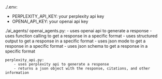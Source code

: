 ./.env:
- PERPLEXITY_API_KEY: your perplexity api key
- OPENAI_API_KEY: your openai api key

./ai_agents/
    openai_agents.py:
        - uses openai api to generate a response
        - uses function calling to get a response in a specific format
        - uses structured output to get a response in a specific format
        - uses json mode to get a response in a specific format
        - uses json schema to get a response in a specific format

    perplexity_api.py:
        - uses perplexity api to generate a response
        - returns a json object with the response, citations, and other information

